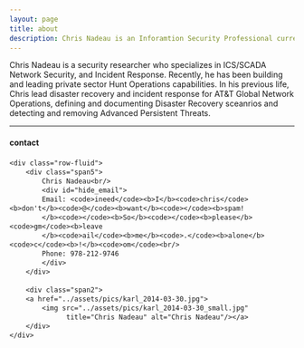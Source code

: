 ```yaml
---
layout: page
title: about
description: Chris Nadeau is an Inforamtion Security Professional currently working as an Information Security Architect with focuses on ICS/SCADA, Incident Response, MDM, and DLP
---
```


Chris Nadeau is a security researcher who specializes in ICS/SCADA Network Security, and Incident Response. Recently, he has been building and leading private sector Hunt Operations capabilities. In his previous life, Chris lead disaster recovery and incident response for AT&T Global Network Operations, defining and documenting Disaster Recovery sceanrios and detecting and removing Advanced Persistent Threats.

---

<div class="container">
<h4><a name="contact"></a>contact</h4>

    <div class="row-fluid">
        <div class="span5">
            Chris Nadeau<br/>
            <div id="hide_email">
            Email: <code>ineed</code><b>I</b><code>chris</code><b>don't</b><code>@</code><b>want</b><code></code><b>spam!
            </b><code></code><b>So</b><code></code><b>please</b><code>gm</code><b>leave
            </b><code>ail</code><b>me</b><code>.</code><b>alone</b><code>c</code><b>!</b><code>om</code><br/>
            Phone: 978-212-9746
            </div>
        </div>

        <div class="span2">
        <a href="../assets/pics/karl_2014-03-30.jpg">
            <img src="../assets/pics/karl_2014-03-30_small.jpg"
                  title="Chris Nadeau" alt="Chris Nadeau"/></a>
        </div>
    </div>
</div>
